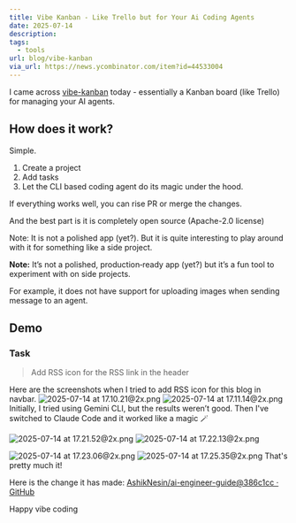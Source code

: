 ```yaml
---
title: Vibe Kanban - Like Trello but for Your Ai Coding Agents
date: 2025-07-14
description: 
tags:
  - tools
url: blog/vibe-kanban
via_url: https://news.ycombinator.com/item?id=44533004
---
```

I came across [vibe-kanban](https://github.com/BloopAI/vibe-kanban) today - essentially a Kanban board (like Trello) for managing your AI agents.
## How does it work?
Simple.

1.  Create a project
2. Add tasks
3. Let the CLI based coding agent do its magic under the hood.

If everything works well, you can rise PR or merge the changes.

And the best part is it is completely open source (Apache-2.0 license)


Note: It is not a polished app (yet?). But it is quite interesting to play around with it for something like a side project.

**Note:** It’s not a polished, production‑ready app (yet?) but it’s a fun tool to experiment with on side projects.

For example, it does not have support for uploading images when sending message to an agent.
## Demo

### Task
> Add RSS icon for the RSS link in the header

Here are the screenshots when I tried to add RSS icon for this blog in navbar.
![2025-07-14 at 17.10.21@2x.png](/images/2025-07-14-at-17.10.21-at-2x.png)
![2025-07-14 at 17.11.14@2x.png](/images/2025-07-14-at-17.11.14-at-2x.png)
Initially, I tried using Gemini CLI, but the results weren’t good. Then I've switched to Claude Code and it worked like a magic 🪄

![2025-07-14 at 17.21.52@2x.png](/images/2025-07-14-at-17.21.52-at-2x.png)
![2025-07-14 at 17.22.13@2x.png](/images/2025-07-14-at-17.22.13-at-2x.png)

![2025-07-14 at 17.23.06@2x.png](/images/2025-07-14-at-17.23.06-at-2x.png)
![2025-07-14 at 17.25.35@2x.png](/images/2025-07-14-at-17.25.35-at-2x.png)
That's pretty much it! 

Here is the change it has made: [AshikNesin/ai-engineer-guide@386c1cc · GitHub](https://github.com/AshikNesin/ai-engineer-guide/commit/386c1ccb17b6d65b1aabfd7fd3ab19e7ddadbf87)

Happy vibe coding


